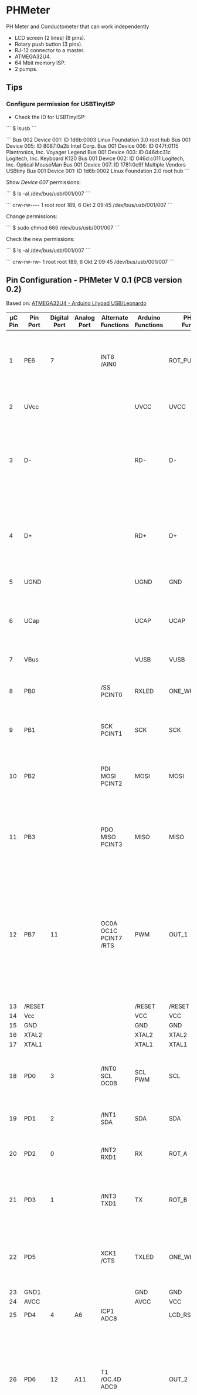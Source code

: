 # PHMeter

PH Meter and Conductometer that can work independently

- LCD screen (2 lines) (8 pins).
- Rotary push button (3 pins).
- RJ-12 connector to a master.
- ATMEGA32U4.
- 64 Mbit memory ISP.
- 2 pumps.

## Tips

### Configure permission for USBTinyISP

- Check the ID for USBTinyISP:

´´´
$ lsusb
´´´

´´´
Bus 002 Device 001: ID 1d6b:0003 Linux Foundation 3.0 root hub
Bus 001 Device 005: ID 8087:0a2b Intel Corp.
Bus 001 Device 006: ID 047f:0115 Plantronics, Inc. Voyager Legend
Bus 001 Device 003: ID 046d:c31c Logitech, Inc. Keyboard K120
Bus 001 Device 002: ID 046d:c011 Logitech, Inc. Optical MouseMan
Bus 001 Device 007: ID 1781:0c9f Multiple Vendors USBtiny
Bus 001 Device 001: ID 1d6b:0002 Linux Foundation 2.0 root hub
´´´

Show _Device 007_ permissions:

´´´
$ ls -al /dev/bus/usb/001/007
´´´

´´´
crw-rw---- 1 root root 189, 6 Okt 2 09:45 /dev/bus/usb/001/007
´´´

Change permissions:

´´´
$ sudo chmod 666 /dev/bus/usb/001/007
´´´

Check the new permissions:

´´´
$ ls -al /dev/bus/usb/001/007
´´´

´´´
crw-rw-rw- 1 root root 189, 6 Okt 2 09:45 /dev/bus/usb/001/007
´´´

## Pin Configuration - PHMeter V 0.1 (PCB version 0.2)

Based on: [ATMEGA32U4 - Arduino Lilypad USB/Leonardo](https://docs.arduino.cc/hacking/hardware/PinMapping32u4)

| µC Pin | Pin Port | Digital Port | Analog Port | Alternate Functions                           | Arduino Functions | PHMeter Functions | Description                                                                                                                                                                                                                                   |
| ------ | -------- | ------------ | ----------- | --------------------------------------------- | ----------------- | ----------------- | --------------------------------------------------------------------------------------------------------------------------------------------------------------------------------------------------------------------------------------------- |
| 1      | PE6      | 7            |             | INT6 <br /> /AIN0                             |                   | ROT_PUSH          | - **Rotary push button**. <br /> - External Interrupt 6 Input. <br /> - Analog Comparator Positive Input.                                                                                                                                     |
| 2      | UVcc     |              |             |                                               | UVCC              | UVCC              | USB Pads Internal Regulator Input supply voltage.                                                                                                                                                                                             |
| 3      | D-       |              |             |                                               | RD-               | D-                | USB Full speed / Low Speed Negative Data Upstream Port. Should be connected to the USB D- connector pin with a serial 22 Ohm resistor.                                                                                                        |
| 4      | D+       |              |             |                                               | RD+               | D+                | USB Full speed / Low Speed Positive Data Upstream Port. Should be connected to the USB D+ connector pin with a serial 22 Ohm resistor.                                                                                                        |
| 5      | UGND     |              |             |                                               | UGND              | GND               | USB Pads Ground.                                                                                                                                                                                                                              |
| 6      | UCap     |              |             |                                               | UCAP              | UCAP              | USB Pads Internal Regulator Output supply voltage. Should be connected to an external capacitor (1μF).                                                                                                                                        |
| 7      | VBus     |              |             |                                               | VUSB              | VUSB              | USB VBUS monitor input.                                                                                                                                                                                                                       |
| 8      | PB0      |              |             | /SS <br /> PCINT0                             | RXLED             | ONE_WIRE_1        | - **Ext. OneWire 1**. <br /> - SPI Slave Select input. <br /> - Pin Change Interrupt 0.                                                                                                                                                       |
| 9      | PB1      |              |             | SCK <br /> PCINT1                             | SCK               | SCK               | - SPI Bus Serial Clock. <br /> - Pin Change Interrupt 1.                                                                                                                                                                                      |
| 10     | PB2      |              |             | PDI <br /> MOSI <br /> PCINT2                 | MOSI              | MOSI              | - Programming Data Input. <br /> - SPI Bus Master Output/Slave Input. <br /> - Pin Change Interrupt 2.                                                                                                                                        |
| 11     | PB3      |              |             | PDO <br /> MISO <br /> PCINT3                 | MISO              | MISO              | - Programming Data Output. <br /> - SPI Bus Master Input/Slave Output. <br /> - Pin Change Interrupt 3.                                                                                                                                       |
| 12     | PB7      | 11           |             | OC0A <br /> OC1C <br /> PCINT7 <br /> /RTS    | PWM               | OUT_1             | - **Pin for Input/Ouput 1 (PWM alkaline)**. <br /> - Output Compare and PWM Output A for Timer/Counter0. <br /> - Output Compare and PWM Output C for Timer/Counter1. <br /> - Pin Change Interrupt 7. <br /> - UART flow control RTS signal. |
| 13     | /RESET   |              |             |                                               | /RESET            | /RESET            | Reset input.                                                                                                                                                                                                                                  |
| 14     | Vcc      |              |             |                                               | VCC               | VCC               |                                                                                                                                                                                                                                               |
| 15     | GND      |              |             |                                               | GND               | GND               |                                                                                                                                                                                                                                               |
| 16     | XTAL2    |              |             |                                               | XTAL2             | XTAL2             |                                                                                                                                                                                                                                               |
| 17     | XTAL1    |              |             |                                               | XTAL1             | XTAL1             |                                                                                                                                                                                                                                               |
| 18     | PD0      | 3            |             | /INT0 <br /> SCL <br /> OC0B                  | SCL <br /> PWM    | SCL               | - External Interrupt0 Input. <br /> - TWI Serial CLock. <br /> - Output Compare for Timer/Counter0.                                                                                                                                           |
| 19     | PD1      | 2            |             | /INT1 <br /> SDA                              | SDA               | SDA               | - External Interrupt1 Input. <br /> - TWI Serial Data.                                                                                                                                                                                        |
| 20     | PD2      | 0            |             | /INT2 <br /> RXD1                             | RX                | ROT_A             | - **Rotary A pin**. <br /> - External Interrupt2 Input. <br /> - USART1 Receive Pin.                                                                                                                                                          |
| 21     | PD3      | 1            |             | /INT3 <br > TXD1                              | TX                | ROT_B             | - **Rotary B pin**. <br /> - **Enable flash memory**. <br /> - External Interrupt3 Input. <br /> - USART1 Trasmit Pin.                                                                                                                        |
| 22     | PD5      |              |             | XCK1 <br /> /CTS                              | TXLED             | ONE_WIRE_2        | - **Ext. OneWire 2**. <br /> - USART1 External Clock Input/Output. <br /> - UART flow control /CTS signal).                                                                                                                                   |
| 23     | GND1     |              |             |                                               | GND               | GND               |                                                                                                                                                                                                                                               |
| 24     | AVCC     |              |             |                                               | AVCC              | VCC               |                                                                                                                                                                                                                                               |
| 25     | PD4      | 4            | A6          | ICP1 <br /> ADC8                              |                   | LCD_RS            | **LCD - Chip Select pin**.                                                                                                                                                                                                                    |
| 26     | PD6      | 12           | A11         | T1 <br /> /OC.4D <br /> ADC9                  |                   | OUT_2             | - **Pin for Input/Ouput 2 (acidic)**. <br /> - Timer/Counter1 Clock Input . <br /> - Timer 4 Output Complementary Compare D / PWM output. <br /> - Analog to Digital Converter channel 9.                                                     |
| 27     | PD7      | 6            | A7          | T0 <br /> OC.4D <br /> ADC10                  | PWM               | LCD_EN            | - **LCD - Enable pin**. <br /> - Timer/Counter0 Clock Input. <br /> - Timer 4 Output Compare D / PWM output. <br /> - Analog to Digital Converter channel 10.                                                                                 |
| 28     | PB4      | 8            | A8          | PCINT4 <br /> ADC11                           |                   | LCD_D4            | - **LCD - D4 pin**. <br /> - Pin Change Interrupt 4. <br /> - Analog to Digital Converter channel 11.                                                                                                                                         |
| 29     | PB5      | 9            | A9          | OC1A <br /> PCINT5 <br /> /OC.4B <br /> ADC12 | PWM               | LCD_D5            | - **LCD - D5 pin**. <br /> - Output Compare and PWM Output A for Timer/Counter1. <br /> - Pin Change Interrupt 5. <br /> - Timer 4 Complementary Output Compare B / PWM output. <br /> - Analog to Digital Converter channel 12.              |
| 30     | PB6      | 10           | A10         | OC1B <br /> PCINT6 <br /> OC.4B <br /> ADC13  | PWM               | LCD_D6            | - **LCD - D6 pin**. <br /> - Output Compare and PWM Output B for Timer/Counter1. <br /> - Pin Change Interrupt 6. <br /> - Timer 4 Output Compare B / PWM output. <br /> - Analog to Digital Converter channel 13.                            |
| 31     | PC6      | 5            |             | OC.3A <br /> /OC4A                            | PWM               | LCD_D7            | - **LCD - D7 pin**. <br /> - Output Compare and PWM output A for Timer/Counter3. <br /> - Output Compare and complementary PWM output A for Timer 4.                                                                                          |
| 32     | PC7      | 13           |             | ICP3 <br /> CLK0 <br /> OC4A                  | PWM               | MONITORING_LED    | - **LCD - LED(+)**. <br /> - **LCD - VO**. <br /> - **LCD - VDD**. <br /> - **LED for check bioreactor code run correctly**. <br /> - Input Capture Timer 3. <br /> - CLK0 (Divided System Clock). <br /> - Output Compare and direct PWM output A for Timer 4.                                                         |
| 33     | PE2      |              |             | /HWB                                          | /HWB              | /HWB              | Hardware bootloader activation.                                                                                                                                                                                                               |
| 34     | VCC1     |              |             |                                               | VCC               | VCC               |                                                                                                                                                                                                                                               |
| 35     | GND2     |              |             |                                               | GND               | GND               |                                                                                                                                                                                                                                               |
| 36     | PF7      |              | A0          | ADC7 <br /> TDI                               |                   | WEIGHT_DATA       | - **Data for HX711**. <br /> - ADC input channel 7. <br /> - JTAG Test Data Input.                                                                                                                                                            |
| 37     | PF6      |              | A1          | ADC6 <br /> TDO                               |                   | WEIGHT_CLK        | - **Clock for HX711**. <br /> - ADC input channel 6. <BR /> - JTAG Test Data Output.                                                                                                                                                          |
| 38     | PF5      |              | A2          | ADC5 <br /> TMS                               |                   | OUT_3             | - **Pin for Input/Ouput 3**. <br /> - ADC input channel 5. <br /> - JTAG Test Mode Select.                                                                                                                                                    |
| 39     | PF4      |              | A3          | ADC4 <br /> TCK                               |                   | OUT_4             | - **Pin for Input/Ouput 4**. <br /> - ADC input channel 4. <br /> - JTAG Test Clock.                                                                                                                                                          |
| 40     | PF1      |              | A4          | ADC1                                          |                   | BAT_LEVEL         | - **Battery level**. <br /> - ADC input channel. 1.                                                                                                                                                                                           |
| 41     | PF0      |              | A5          | ADC0                                          |                   | CONDUCTOMETER     | - **Conductometer pin**. <br /> - ADC input channel.0.                                                                                                                                                                                        |
| 42     | AREF     |              |             |                                               | AREF              | AREF              | AREF                                                                                                                                                                                                                                          |
| 43     | GND3     |              |             |                                               | GND               | GND               |                                                                                                                                                                                                                                               |
| 44     | AVCC1    |              |             |                                               | AVCC              | VCC               |                                                                                                                                                                                                                                               |
